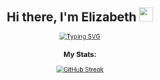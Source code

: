 <h1 align="center">Hi there, I'm Elizabeth
<img src="https://github.com/blackcater/blackcater/raw/main/images/Hi.gif" height="32"/></h1>
<div align="center">

[![Typing SVG](https://readme-typing-svg.demolab.com?font=Fira+Code&size=25&duration=4000&pause=1000&center=true&vCenter=true&width=600&height=100&lines=React+developer)](https://git.io/typing-svg)

</div>

<div align="center">
<h3>My Stats:</h3>

[![GitHub Streak](https://streak-stats.demolab.com?user=elli0thammer&theme=tokyonight-duo&locale=ru)](https://git.io/streak-stats)

</div>
